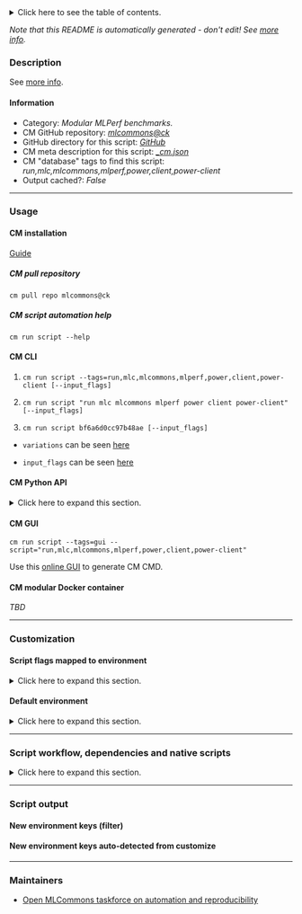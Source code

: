 <details>
<summary>Click here to see the table of contents.</summary>

* [Description](#description)
* [Information](#information)
* [Usage](#usage)
  * [ CM installation](#cm-installation)
  * [ CM script automation help](#cm-script-automation-help)
  * [ CM CLI](#cm-cli)
  * [ CM Python API](#cm-python-api)
  * [ CM GUI](#cm-gui)
  * [ CM modular Docker container](#cm-modular-docker-container)
* [Customization](#customization)
  * [ Script flags mapped to environment](#script-flags-mapped-to-environment)
  * [ Default environment](#default-environment)
* [Script workflow, dependencies and native scripts](#script-workflow-dependencies-and-native-scripts)
* [Script output](#script-output)
* [New environment keys (filter)](#new-environment-keys-(filter))
* [New environment keys auto-detected from customize](#new-environment-keys-auto-detected-from-customize)
* [Maintainers](#maintainers)

</details>

*Note that this README is automatically generated - don't edit! See [more info](README-extra.md).*

### Description


See [more info](README-extra.md).

#### Information

* Category: *Modular MLPerf benchmarks.*
* CM GitHub repository: *[mlcommons@ck](https://github.com/mlcommons/ck/tree/master/cm-mlops)*
* GitHub directory for this script: *[GitHub](https://github.com/mlcommons/ck/tree/master/cm-mlops/script/run-mlperf-power-client)*
* CM meta description for this script: *[_cm.json](_cm.json)*
* CM "database" tags to find this script: *run,mlc,mlcommons,mlperf,power,client,power-client*
* Output cached?: *False*
___
### Usage

#### CM installation

[Guide](https://github.com/mlcommons/ck/blob/master/docs/installation.md)

##### CM pull repository

```cm pull repo mlcommons@ck```

##### CM script automation help

```cm run script --help```

#### CM CLI

1. `cm run script --tags=run,mlc,mlcommons,mlperf,power,client,power-client [--input_flags]`

2. `cm run script "run mlc mlcommons mlperf power client power-client" [--input_flags]`

3. `cm run script bf6a6d0cc97b48ae [--input_flags]`

* `variations` can be seen [here](#variations)

* `input_flags` can be seen [here](#script-flags-mapped-to-environment)

#### CM Python API

<details>
<summary>Click here to expand this section.</summary>

```python

import cmind

r = cmind.access({'action':'run'
                  'automation':'script',
                  'tags':'run,mlc,mlcommons,mlperf,power,client,power-client'
                  'out':'con',
                  ...
                  (other input keys for this script)
                  ...
                 })

if r['return']>0:
    print (r['error'])

```

</details>


#### CM GUI

```cm run script --tags=gui --script="run,mlc,mlcommons,mlperf,power,client,power-client"```

Use this [online GUI](https://cKnowledge.org/cm-gui/?tags=run,mlc,mlcommons,mlperf,power,client,power-client) to generate CM CMD.

#### CM modular Docker container

*TBD*

___
### Customization


#### Script flags mapped to environment
<details>
<summary>Click here to expand this section.</summary>

* `--loadgen_logs_dir=value`  &rarr;  `CM_MLPERF_LOADGEN_LOGS_DIR=value`
* `--log_dir=value`  &rarr;  `CM_MLPERF_POWER_LOG_DIR=value`
* `--max_amps=value`  &rarr;  `CM_MLPERF_POWER_MAX_AMPS=value`
* `--max_volts=value`  &rarr;  `CM_MLPERF_POWER_MAX_VOLTS=value`
* `--ntp_server=value`  &rarr;  `CM_MLPERF_POWER_NTP_SERVER=value`
* `--power_server=value`  &rarr;  `CM_MLPERF_POWER_SERVER_ADDRESS=value`
* `--run_cmd=value`  &rarr;  `CM_MLPERF_RUN_CMD=value`
* `--timestamp=value`  &rarr;  `CM_MLPERF_POWER_TIMESTAMP=value`

**Above CLI flags can be used in the Python CM API as follows:**

```python
r=cm.access({... , "loadgen_logs_dir":...}
```

</details>

#### Default environment

<details>
<summary>Click here to expand this section.</summary>

These keys can be updated via `--env.KEY=VALUE` or `env` dictionary in `@input.json` or using script flags.

* CM_MLPERF_POWER_LOG_DIR: `logs`
* CM_MLPERF_RUN_CMD: ``
* CM_MLPERF_POWER_SERVER_ADDRESS: `localhost`
* CM_MLPERF_POWER_NTP_SERVER: `time.google.com`

</details>

___
### Script workflow, dependencies and native scripts

<details>
<summary>Click here to expand this section.</summary>

  1. ***Read "deps" on other CM scripts from [meta](https://github.com/mlcommons/ck/tree/master/cm-mlops/script/run-mlperf-power-client/_cm.json)***
     * get,python3
       * CM names: `--adr.['python', 'python3']...`
       - CM script: [get-python3](https://github.com/mlcommons/ck/tree/master/cm-mlops/script/get-python3)
     * get,mlperf,power,src
       * CM names: `--adr.['power-src']...`
       - CM script: [get-mlperf-power-dev](https://github.com/mlcommons/ck/tree/master/cm-mlops/script/get-mlperf-power-dev)
  1. ***Run "preprocess" function from [customize.py](https://github.com/mlcommons/ck/tree/master/cm-mlops/script/run-mlperf-power-client/customize.py)***
  1. Read "prehook_deps" on other CM scripts from [meta](https://github.com/mlcommons/ck/tree/master/cm-mlops/script/run-mlperf-power-client/_cm.json)
  1. ***Run native script if exists***
     * [run.sh](https://github.com/mlcommons/ck/tree/master/cm-mlops/script/run-mlperf-power-client/run.sh)
  1. Read "posthook_deps" on other CM scripts from [meta](https://github.com/mlcommons/ck/tree/master/cm-mlops/script/run-mlperf-power-client/_cm.json)
  1. ***Run "postrocess" function from [customize.py](https://github.com/mlcommons/ck/tree/master/cm-mlops/script/run-mlperf-power-client/customize.py)***
  1. Read "post_deps" on other CM scripts from [meta](https://github.com/mlcommons/ck/tree/master/cm-mlops/script/run-mlperf-power-client/_cm.json)
</details>

___
### Script output
#### New environment keys (filter)

#### New environment keys auto-detected from customize

___
### Maintainers

* [Open MLCommons taskforce on automation and reproducibility](https://github.com/mlcommons/ck/blob/master/docs/taskforce.md)